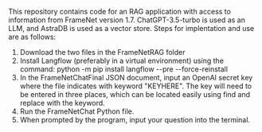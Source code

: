 This repository contains code for an RAG application with access to information from FrameNet version 1.7. ChatGPT-3.5-turbo is used as an LLM, and AstraDB is used as a vector store. 
Steps for implentation and use are as follows:
1. Download the two files in the FrameNetRAG folder
2. Install Langflow (preferably in a virtual environment) using the command: python -m pip install langflow --pre --force-reinstall
3. In the FrameNetChatFinal JSON document, input an OpenAI secret key where the file indicates with keyword "KEYHERE". The key will need to be entered in three places, which can be located easily using find and replace with the keyword.
4. Run the FrameNetChat Python file.
5. When prompted by the program, input your question into the terminal.
